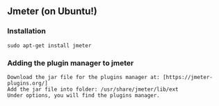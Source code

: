 ## Jmeter (on Ubuntu!)

### Installation 
```
sudo apt-get install jmeter
```

### Adding the plugin manager to jmeter
```
Download the jar file for the plugins manager at: [https://jmeter-plugins.org/]
Add the jar file into folder: /usr/share/jmeter/lib/ext
Under options, you will find the plugins manager.
```
